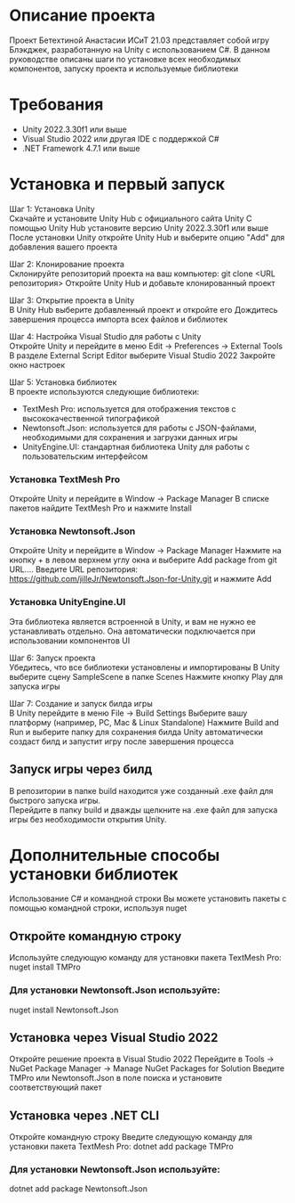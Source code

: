 # Описание проекта
Проект Бетехтиной Анастасии ИСиТ 21.03 представляет собой игру Блэкджек, разработанную на Unity с использованием C#.   В данном руководстве описаны шаги по установке всех необходимых компонентов, запуску проекта и используемые библиотеки  

# Требования
- Unity 2022.3.30f1 или выше
- Visual Studio 2022 или другая IDE с поддержкой C#
- .NET Framework 4.7.1 или выше

# Установка и первый запуск
Шаг 1: Установка Unity  
Скачайте и установите Unity Hub с официального сайта Unity
С помощью Unity Hub установите версию Unity 2022.3.30f1 или выше
После установки Unity откройте Unity Hub и выберите опцию "Add" для добавления вашего проекта   
  
Шаг 2: Клонирование проекта  
Склонируйте репозиторий проекта на ваш компьютер:
git clone <URL репозитория>
Откройте Unity Hub и добавьте клонированный проект    
  
Шаг 3: Открытие проекта в Unity  
В Unity Hub выберите добавленный проект и откройте его
Дождитесь завершения процесса импорта всех файлов и библиотек   
  
Шаг 4: Настройка Visual Studio для работы с Unity  
Откройте Unity и перейдите в меню Edit -> Preferences -> External Tools
В разделе External Script Editor выберите Visual Studio 2022
Закройте окно настроек    
  
Шаг 5: Установка библиотек  
В проекте используются следующие библиотеки:  
- TextMesh Pro: используется для отображения текстов с высококачественной типографикой  
- Newtonsoft.Json: используется для работы с JSON-файлами, необходимыми для сохранения и загрузки данных игры  
- UnityEngine.UI: стандартная библиотека Unity для работы с пользовательским интерфейсом
  
### Установка TextMesh Pro
Откройте Unity и перейдите в Window -> Package Manager
В списке пакетов найдите TextMesh Pro и нажмите Install
### Установка Newtonsoft.Json
Откройте Unity и перейдите в Window -> Package Manager
Нажмите на кнопку + в левом верхнем углу окна и выберите Add package from git URL....
Введите URL репозитория: https://github.com/jilleJr/Newtonsoft.Json-for-Unity.git и нажмите Add
### Установка UnityEngine.UI
Эта библиотека является встроенной в Unity, и вам не нужно ее устанавливать отдельно. Она автоматически подключается при использовании компонентов UI  
  
Шаг 6: Запуск проекта  
Убедитесь, что все библиотеки установлены и импортированы
В Unity выберите сцену SampleScene в папке Scenes
Нажмите кнопку Play для запуска игры
  
Шаг 7: Создание и запуск билда игры  
В Unity перейдите в меню File -> Build Settings
Выберите вашу платформу (например, PC, Mac & Linux Standalone)
Нажмите Build and Run и выберите папку для сохранения билда
Unity автоматически создаст билд и запустит игру после завершения процесса
  
## Запуск игры через билд
В репозитории в папке build находится уже созданный .exe файл для быстрого запуска игры.  
Перейдите в папку build и дважды щелкните на .exe файл для запуска игры без необходимости открытия Unity.

# Дополнительные способы установки библиотек
Использование C# и командной строки
Вы можете установить пакеты с помощью командной строки, используя nuget
## Откройте командную строку
Используйте следующую команду для установки пакета TextMesh Pro:
nuget install TMPro
### Для установки Newtonsoft.Json используйте:
nuget install Newtonsoft.Json
## Установка через Visual Studio 2022
Откройте решение проекта в Visual Studio 2022
Перейдите в Tools -> NuGet Package Manager -> Manage NuGet Packages for Solution
Введите TMPro или Newtonsoft.Json в поле поиска и установите соответствующий пакет
## Установка через .NET CLI
Откройте командную строку
Введите следующую команду для установки пакета TextMesh Pro:
dotnet add package TMPro
### Для установки Newtonsoft.Json используйте:
dotnet add package Newtonsoft.Json
